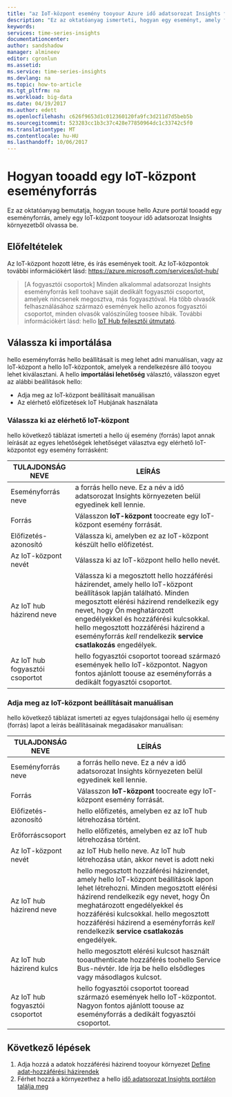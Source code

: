 ```yaml
---
title: "az IoT-központ esemény tooyour Azure idő adatsorozat Insights forráskörnyezettel aaaHow tooadd |} Microsoft Docs"
description: "Ez az oktatóanyag ismerteti, hogyan egy eseményt, amely forrás tooadd csatlakoztatva tooan IoT-központ tooyour idő adatsorozat Insights környezet"
keywords: 
services: time-series-insights
documentationcenter: 
author: sandshadow
manager: almineev
editor: cgronlun
ms.assetid: 
ms.service: time-series-insights
ms.devlang: na
ms.topic: how-to-article
ms.tgt_pltfrm: na
ms.workload: big-data
ms.date: 04/19/2017
ms.author: edett
ms.openlocfilehash: c626f9653d1c012360120fa9fc3d211d7d5beb5b
ms.sourcegitcommit: 523283cc1b3c37c428e77850964dc1c33742c5f0
ms.translationtype: MT
ms.contentlocale: hu-HU
ms.lasthandoff: 10/06/2017
---
```

# <a name="how-tooadd-an-iot-hub-event-source"></a>Hogyan tooadd egy IoT-központ eseményforrás

Ez az oktatóanyag bemutatja, hogyan toouse hello Azure portál tooadd egy eseményforrás, amely egy IoT-központ tooyour idő adatsorozat Insights környezetből olvassa be.

## <a name="prerequisites"></a>Előfeltételek

Az IoT-központ hozott létre, és írás események tooit. Az IoT-központok további információkért lásd: <https://azure.microsoft.com/services/iot-hub/>

> [A fogyasztói csoportok] Minden alkalommal adatsorozat Insights eseményforrás kell toohave saját dedikált fogyasztói csoportot, amelyek nincsenek megosztva, más fogyasztóval. Ha több olvasók felhasználásához származó események hello azonos fogyasztói csoportot, minden olvasók valószínűleg toosee hibák. További információkért lásd: hello [IoT Hub fejlesztői útmutató](../iot-hub/iot-hub-devguide.md).

## <a name="choose-an-import-option"></a>Válassza ki importálása

hello eseményforrás hello beállításait is meg lehet adni manuálisan, vagy az IoT-központ a hello IoT-központok, amelyek a rendelkezésre álló tooyou lehet kiválasztani.
A hello **importálási lehetőség** választó, válasszon egyet az alábbi beállítások hello:

* Adja meg az IoT-központ beállításait manuálisan
* Az elérhető előfizetések IoT Hubjának használata

### <a name="select-an-available-iot-hub"></a>Válassza ki az elérhető IoT-központ

hello következő táblázat ismerteti a hello új esemény (forrás) lapot annak leírását az egyes lehetőségek lehetőséget választva egy elérhető IoT-központot egy esemény forrásként:

| TULAJDONSÁG NEVE | LEÍRÁS |
| --- | --- |
| Eseményforrás neve | a forrás hello neve. Ez a név a idő adatsorozat Insights környezeten belül egyedinek kell lennie.
| Forrás | Válasszon **IoT-központ** toocreate egy IoT-központ esemény forrását.
| Előfizetés-azonosító | Válassza ki, amelyben ez az IoT-központ készült hello előfizetést.
| Az IoT-központ nevét | Válassza ki az IoT-központ hello hello nevét.
| Az IoT hub házirend neve | Válassza ki a megosztott hello hozzáférési házirendet, amely hello IoT-központ beállítások lapján található. Minden megosztott elérési házirend rendelkezik egy nevet, hogy Ön meghatározott engedélyekkel és hozzáférési kulcsokkal. hello megosztott hozzáférési házirend a eseményforrás *kell* rendelkezik **service csatlakozás** engedélyek.
| Az IoT hub fogyasztói csoportot | hello fogyasztói csoportot tooread származó események hello IoT-központot. Nagyon fontos ajánlott toouse az eseményforrás a dedikált fogyasztói csoportot.

### <a name="provide-iot-hub-settings-manually"></a>Adja meg az IoT-központ beállításait manuálisan

hello következő táblázat ismerteti az egyes tulajdonságai hello új esemény (forrás) lapot a leírás beállításainak megadásakor manuálisan:

| TULAJDONSÁG NEVE | LEÍRÁS |
| --- | --- |
| Eseményforrás neve | a forrás hello neve. Ez a név a idő adatsorozat Insights környezeten belül egyedinek kell lennie.
| Forrás | Válasszon **IoT-központ** toocreate egy IoT-központ esemény forrását.
| Előfizetés-azonosító | hello előfizetés, amelyben ez az IoT hub létrehozása történt.
| Erőforráscsoport | hello előfizetés, amelyben ez az IoT hub létrehozása történt.
| Az IoT-központ nevét | az IoT Hub hello neve. Az IoT hub létrehozása után, akkor nevet is adott neki
| Az IoT hub házirend neve | hello megosztott hozzáférési házirendet, amely hello IoT-központ beállítások lapon lehet létrehozni. Minden megosztott elérési házirend rendelkezik egy nevet, hogy Ön meghatározott engedélyekkel és hozzáférési kulcsokkal. hello megosztott hozzáférési házirend a eseményforrás *kell* rendelkezik **service csatlakozás** engedélyek.
| Az IoT hub házirend kulcs | hello megosztott elérési kulcsot használt tooauthenticate hozzáférés toohello Service Bus-névtér. Ide írja be hello elsődleges vagy másodlagos kulcsot.
| Az IoT hub fogyasztói csoportot | hello fogyasztói csoportot tooread származó események hello IoT-központot. Nagyon fontos ajánlott toouse az eseményforrás a dedikált fogyasztói csoportot.

## <a name="next-steps"></a>Következő lépések

1. Adja hozzá a adatok hozzáférési házirend tooyour környezet [Define adat-hozzáférési házirendek](time-series-insights-data-access.md)
1. Férhet hozzá a környezethez a hello [idő adatsorozat Insights portálon találja meg](https://insights.timeseries.azure.com)
